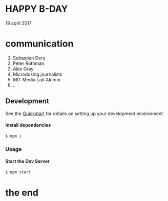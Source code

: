 
# HAPPY B-DAY
19 april 2017

# communication
1. Sebastien Dery
2. Peter Rothman
3. Alex Gray
4. Microdosing journalists
5. MIT Media Lab Alumni
6. ..

## Development

See the [Quickstart](http://docs.init.ai/docs/quickstart) for details on setting up your development environment

#### Install dependencies
```bash
$ npm i
```
### Usage
#### Start the Dev Server
```bash
$ npm start
```
# the end
